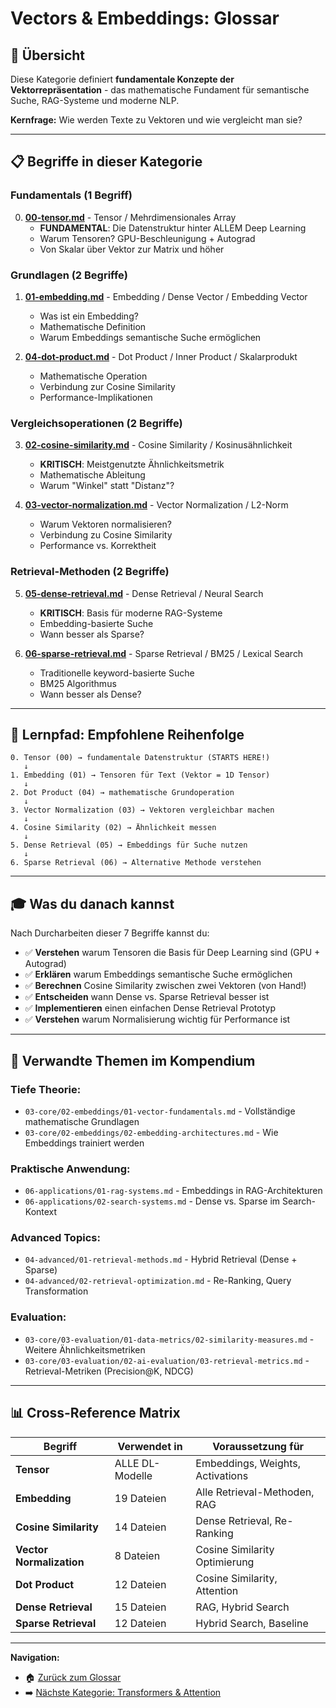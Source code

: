 # Vectors & Embeddings: Glossar

## 🎯 Übersicht

Diese Kategorie definiert **fundamentale Konzepte der Vektorrepräsentation** - das mathematische Fundament für semantische Suche, RAG-Systeme und moderne NLP.

**Kernfrage:** Wie werden Texte zu Vektoren und wie vergleicht man sie?

---

## 📋 Begriffe in dieser Kategorie

### **Fundamentals (1 Begriff)**
0. **[00-tensor.md](00-tensor.md)** - Tensor / Mehrdimensionales Array
   - **FUNDAMENTAL**: Die Datenstruktur hinter ALLEM Deep Learning
   - Warum Tensoren? GPU-Beschleunigung + Autograd
   - Von Skalar über Vektor zur Matrix und höher

### **Grundlagen (2 Begriffe)**
1. **[01-embedding.md](01-embedding.md)** - Embedding / Dense Vector / Embedding Vector
   - Was ist ein Embedding?
   - Mathematische Definition
   - Warum Embeddings semantische Suche ermöglichen

2. **[04-dot-product.md](04-dot-product.md)** - Dot Product / Inner Product / Skalarprodukt
   - Mathematische Operation
   - Verbindung zur Cosine Similarity
   - Performance-Implikationen

### **Vergleichsoperationen (2 Begriffe)**
3. **[02-cosine-similarity.md](02-cosine-similarity.md)** - Cosine Similarity / Kosinusähnlichkeit
   - **KRITISCH**: Meistgenutzte Ähnlichkeitsmetrik
   - Mathematische Ableitung
   - Warum "Winkel" statt "Distanz"?

4. **[03-vector-normalization.md](03-vector-normalization.md)** - Vector Normalization / L2-Norm
   - Warum Vektoren normalisieren?
   - Verbindung zu Cosine Similarity
   - Performance vs. Korrektheit

### **Retrieval-Methoden (2 Begriffe)**
5. **[05-dense-retrieval.md](05-dense-retrieval.md)** - Dense Retrieval / Neural Search
   - **KRITISCH**: Basis für moderne RAG-Systeme
   - Embedding-basierte Suche
   - Wann besser als Sparse?

6. **[06-sparse-retrieval.md](06-sparse-retrieval.md)** - Sparse Retrieval / BM25 / Lexical Search
   - Traditionelle keyword-basierte Suche
   - BM25 Algorithmus
   - Wann besser als Dense?

---

## 🔗 Lernpfad: Empfohlene Reihenfolge

```
0. Tensor (00) → fundamentale Datenstruktur (STARTS HERE!)
   ↓
1. Embedding (01) → Tensoren für Text (Vektor = 1D Tensor)
   ↓
2. Dot Product (04) → mathematische Grundoperation
   ↓
3. Vector Normalization (03) → Vektoren vergleichbar machen
   ↓
4. Cosine Similarity (02) → Ähnlichkeit messen
   ↓
5. Dense Retrieval (05) → Embeddings für Suche nutzen
   ↓
6. Sparse Retrieval (06) → Alternative Methode verstehen
```

---

## 🎓 Was du danach kannst

Nach Durcharbeiten dieser 7 Begriffe kannst du:

- ✅ **Verstehen** warum Tensoren die Basis für Deep Learning sind (GPU + Autograd)
- ✅ **Erklären** warum Embeddings semantische Suche ermöglichen
- ✅ **Berechnen** Cosine Similarity zwischen zwei Vektoren (von Hand!)
- ✅ **Entscheiden** wann Dense vs. Sparse Retrieval besser ist
- ✅ **Implementieren** einen einfachen Dense Retrieval Prototyp
- ✅ **Verstehen** warum Normalisierung wichtig für Performance ist

---

## 🔗 Verwandte Themen im Kompendium

### **Tiefe Theorie:**
- `03-core/02-embeddings/01-vector-fundamentals.md` - Vollständige mathematische Grundlagen
- `03-core/02-embeddings/02-embedding-architectures.md` - Wie Embeddings trainiert werden

### **Praktische Anwendung:**
- `06-applications/01-rag-systems.md` - Embeddings in RAG-Architekturen
- `06-applications/02-search-systems.md` - Dense vs. Sparse im Search-Kontext

### **Advanced Topics:**
- `04-advanced/01-retrieval-methods.md` - Hybrid Retrieval (Dense + Sparse)
- `04-advanced/02-retrieval-optimization.md` - Re-Ranking, Query Transformation

### **Evaluation:**
- `03-core/03-evaluation/01-data-metrics/02-similarity-measures.md` - Weitere Ähnlichkeitsmetriken
- `03-core/03-evaluation/02-ai-evaluation/03-retrieval-metrics.md` - Retrieval-Metriken (Precision@K, NDCG)

---

## 📊 Cross-Reference Matrix

| Begriff | Verwendet in | Voraussetzung für |
|---------|--------------|-------------------|
| **Tensor** | ALLE DL-Modelle | Embeddings, Weights, Activations |
| **Embedding** | 19 Dateien | Alle Retrieval-Methoden, RAG |
| **Cosine Similarity** | 14 Dateien | Dense Retrieval, Re-Ranking |
| **Vector Normalization** | 8 Dateien | Cosine Similarity Optimierung |
| **Dot Product** | 12 Dateien | Cosine Similarity, Attention |
| **Dense Retrieval** | 15 Dateien | RAG, Hybrid Search |
| **Sparse Retrieval** | 12 Dateien | Hybrid Search, Baseline |

---

**Navigation:**
- 🏠 [Zurück zum Glossar](../00-overview.md)
- ➡️ [Nächste Kategorie: Transformers & Attention](../02-transformers-attention/)
